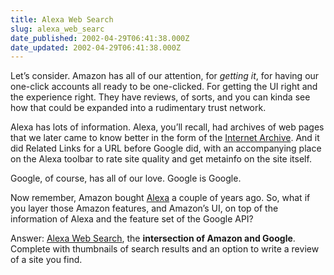 ```yaml
---
title: Alexa Web Search
slug: alexa_web_searc
date_published: 2002-04-29T06:41:38.000Z
date_updated: 2002-04-29T06:41:38.000Z
---
```


Let’s consider. Amazon has all of our attention, for *getting it*, for having our one-click accounts all ready to be one-clicked. For getting the UI right and the experience right. They have reviews, of sorts, and you can kinda see how that could be expanded into a rudimentary trust network.

Alexa has lots of information. Alexa, you’ll recall, had archives of web pages that we later came to know better in the form of the [Internet Archive](http://web.archive.org). And it did Related Links for a URL before Google did, with an accompanying place on the Alexa toolbar to rate site quality and get metainfo on the site itself.

Google, of course, has all of our love. Google is Google.

Now remember, Amazon bought [Alexa](http://alexa.com) a couple of years ago. So, what if you layer those Amazon features, and Amazon’s UI, on top of the information of Alexa and the feature set of the Google API?

Answer: [Alexa Web Search](http://info.alexa.com/search?q=anil), the **intersection of Amazon and Google**. Complete with thumbnails of search results and an option to write a review of a site you find.
